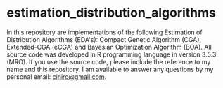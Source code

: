 # estimation_distribution_algorithms
In this repository are implementations of the following Estimation of Distribution Algorithms (EDA's): Compact Genetic Algorithm (CGA), Extended-CGA (eCGA) and Bayesian Optimization Algorithm (BOA). All source code was developed in R programming language in version 3.5.3 (MRO). If you use the source code, please include the reference to my name and this repository. I am available to answer any questions by my personal email: ciniro@gmail.com.
